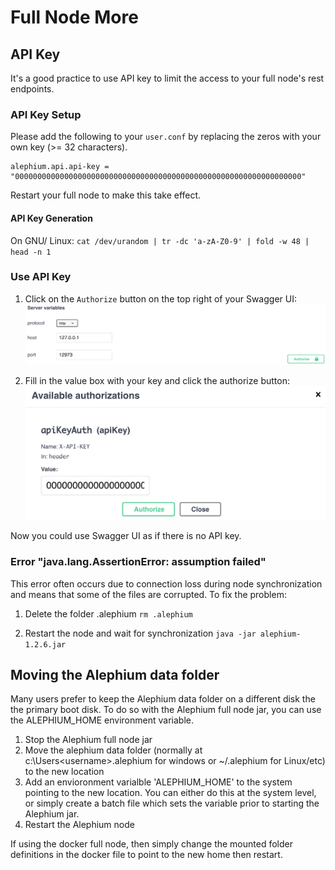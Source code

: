 # Full Node More

## API Key

It's a good practice to use API key to limit the access to your full node's rest endpoints.

### API Key Setup

Please add the following to your `user.conf` by replacing the zeros with your own key (>= 32 characters).
```
alephium.api.api-key = "0000000000000000000000000000000000000000000000000000000000000000"
```
Restart your full node to make this take effect.

#### API Key Generation

On GNU/ Linux: `cat /dev/urandom | tr -dc 'a-zA-Z0-9' | fold -w 48 | head -n 1`

### Use API Key

1. Click on the `Authorize` button on the top right of your Swagger UI:
![full-node-api-key-auth0](media/full-node-api-key-auth0.png)

2. Fill in the value box with your key and click the authorize button:
![full-node-api-key-auth1](media/full-node-api-key-auth1.png)

Now you could use Swagger UI as if there is no API key.

### Error "java.lang.AssertionError: assumption failed"

This error often occurs due to connection loss during node synchronization and means that some of the files are corrupted.
To fix the problem:

1. Delete the folder .alephium `rm .alephium`

2. Restart the node and wait for synchronization  `java -jar alephium-1.2.6.jar`

## Moving the Alephium data folder

Many users prefer to keep the Alephium data folder on a different disk the the primary boot disk. To do so with the Alephium full node jar, you can use the  ALEPHIUM_HOME environment variable.

1. Stop the Alephium full node jar
2. Move the alephium data folder (normally at c:\Users\<username>\.alephium for windows or ~/.alephium for Linux/etc) to the new location
3. Add an envioronment varialble 'ALEPHIUM_HOME' to the system pointing to the new location. You can either do this at the system level, or simply create a batch file which sets the variable prior to starting the Alephium jar.
4. Restart the Alephium node

If using the docker full node, then simply change the mounted folder definitions in the docker file to point to the new home then restart.
